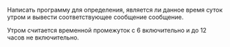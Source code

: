 Написать программу для определения, является ли  данное время суток утром и вывести соответствующее сообщение сообщение. 

Утром считается временной промежуток с 6 включительно и  до 12 часов не включительно.
